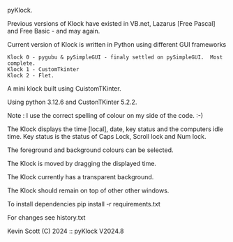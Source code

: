 pyKlock.

Previous versions of Klock have existed in VB.net, Lazarus [Free Pascal] and Free Basic - and may again.

Current version of Klock is written in Python using different GUI frameworks

    Klock 0 - pygubu & pySimpleGUI - finaly settled on pySimpleGUI.  Most complete.
    Klock 1 - CustomTkinter
    Klock 2 - Flet.

A mini klock built using CuistomTKinter.

Using python 3.12.6 and CustonTKinter 5.2.2.

Note : I use the correct spelling of colour on my side of the code.  :-)

The Klock displays the time [local], date, key status and the computers idle time.
 Key status is the status of Caps Lock, Scroll lock and Num lock.

The foreground and background colours can be selected.

The Klock is moved by dragging the displayed time.

The Klock currently has a transparent background.

The Klock should remain on top of other other windows.

To install dependencies pip install -r requirements.txt

For changes see history.txt

Kevin Scott (C) 2024 :: pyKlock V2024.8
